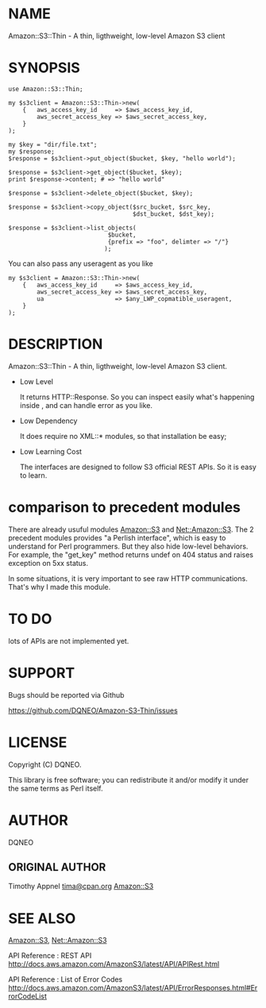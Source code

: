 # NAME

Amazon::S3::Thin - A thin, ligthweight, low-level Amazon S3 client

# SYNOPSIS

    use Amazon::S3::Thin;

    my $s3client = Amazon::S3::Thin->new(
        {   aws_access_key_id     => $aws_access_key_id,
            aws_secret_access_key => $aws_secret_access_key,
        }
    );

    my $key = "dir/file.txt";
    my $response;
    $response = $s3client->put_object($bucket, $key, "hello world");

    $response = $s3client->get_object($bucket, $key);
    print $response->content; # => "hello world"

    $response = $s3client->delete_object($bucket, $key);

    $response = $s3client->copy_object($src_bucket, $src_key,
                                       $dst_bucket, $dst_key);

    $response = $s3client->list_objects(
                                $bucket,
                                {prefix => "foo", delimter => "/"}
                               );

You can also pass any useragent as you like

    my $s3client = Amazon::S3::Thin->new(
        {   aws_access_key_id     => $aws_access_key_id,
            aws_secret_access_key => $aws_secret_access_key,
            ua                    => $any_LWP_copmatible_useragent,
        }
    );

# DESCRIPTION

Amazon::S3::Thin - A thin, ligthweight, low-level Amazon S3 client.

- Low Level

    It returns HTTP::Response. So you can inspect easily what's happening inside , and can handle error as you like.

- Low Dependency

    It does require no XML::\* modules, so that installation be easy;

- Low Learning Cost

    The interfaces are designed to follow S3 official REST APIs. So it is easy to learn.

# comparison to precedent modules

There are already usuful modules [Amazon::S3](https://metacpan.org/pod/Amazon::S3) and [Net::Amazon::S3](https://metacpan.org/pod/Net::Amazon::S3).
The 2 precedent modules provides "a Perlish interface", which is easy to understand for Perl programmers.
But they also hide low-level behaviors.
For example, the "get\_key" method returns undef on 404 status and raises exception on 5xx status.

In some situations, it is very important to see raw HTTP communications.
That's why I made this module.

# TO DO

lots of APIs are not implemented yet.

# SUPPORT

Bugs should be reported via Github

https://github.com/DQNEO/Amazon-S3-Thin/issues

# LICENSE

Copyright (C) DQNEO.

This library is free software; you can redistribute it and/or modify
it under the same terms as Perl itself.

# AUTHOR

DQNEO

## ORIGINAL AUTHOR

Timothy Appnel <tima@cpan.org> [Amazon::S3](https://metacpan.org/pod/Amazon::S3)

# SEE ALSO

[Amazon::S3](https://metacpan.org/pod/Amazon::S3), [Net::Amazon::S3](https://metacpan.org/pod/Net::Amazon::S3)

API Reference : REST API
http://docs.aws.amazon.com/AmazonS3/latest/API/APIRest.html

API Reference : List of Error Codes
http://docs.aws.amazon.com/AmazonS3/latest/API/ErrorResponses.html#ErrorCodeList
